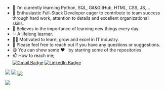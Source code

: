 -  🌱  I’m currently learning Python, SQL, Git&GitHub, HTML, CSS, JS,...
-  👯  Enthusiastic Full-Stack Developer eager to contribute to team success through hard work, attention to details and excellent organizational skills.
-  📝  Believes in the importance of learning new things every day. 
-  ✨  A lifelong learner. 
-  👨‍💻  Motivated to learn, grow and excel in IT industry.
-  💬 Please feel free to reach out if you have any questions or suggestions.
-  😄 You can show some   ❤️    &nbsp; by starring some of the repositories
-  📫 How to reach me;<br>
[![Gmail Badge](https://img.shields.io/badge/Gmail-D14836?style=for-the-badge&logo=gmail&logoColor=white)](https://mail.google.com/mail/u/0/?hl=tr&tf=cm&fs=1&to=m.h.gamze@gmail.com)
[![LinkedIn Badge](https://img.shields.io/badge/LinkedIn-0077B5?style=for-the-badge&logo=linkedin&logoColor=white)](https://www.linkedin.com/in/muhammed-halid-gamze/)

<img src="https://github.com/MuhammedHalidGAMZE/MuhammedHAlidGAMZE/blob/main/ss.png?raw=true">
<img src="https://github-readme-stats.vercel.app/api?username=MuhammedHalidGAMZE&count_private=true&show_icons=true&theme=merko" > 
<img align="center" src="https://github-readme-stats.vercel.app/api/top-langs/?username=MuhammedHalidGAMZE&layout=compact&theme=merko" />


![](https://komarev.com/ghpvc/?username=MuhammedHalidGAMZE)
<br>
